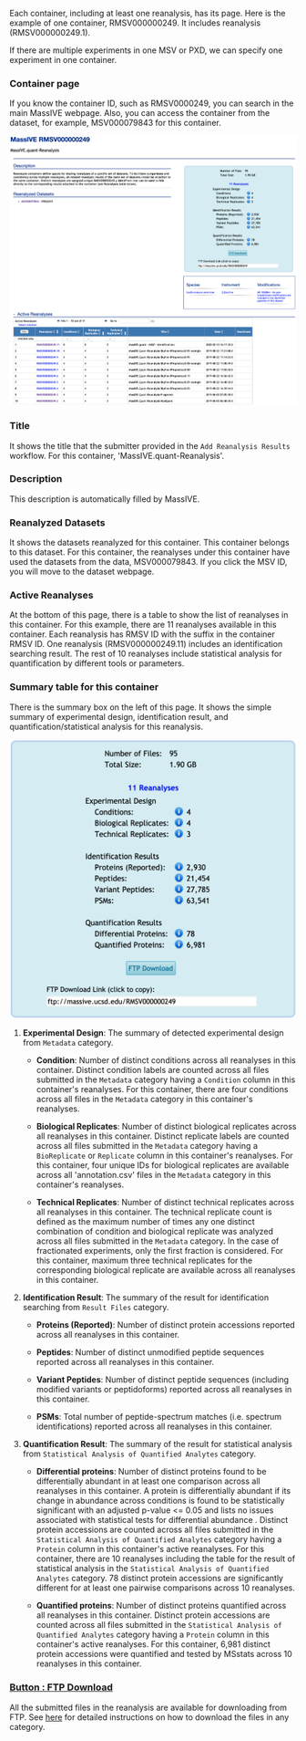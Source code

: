 
Each container, including at least one reanalysis, has its page. Here is the example of one container, RMSV000000249. It includes reanalysis (RMSV000000249.1).

If there are multiple experiments in one MSV or PXD, we can specify one experiment in one container.

### Container page
If you know the container ID, such as RMSV0000249, you can search in the main MassIVE webpage. Also, you can access the container from the dataset, for example, MSV000079843 for this container.

![](img/access_quant_reanalyses/container_webpage.png)


### Title

It shows the title that the submitter provided in the `Add Reanalysis Results` workflow. For this container, 'MassIVE.quant-Reanalysis'.


### Description

This description is automatically filled by MassIVE.


### Reanalyzed Datasets

It shows the datasets reanalyzed for this container. This container belongs to this dataset. For this container, the reanalyses under this container have used the datasets from the data, MSV000079843. If you click the MSV ID, you will move to the dataset webpage.


### Active Reanalyses

At the bottom of this page, there is a table to show the list of reanalyses in this container. For this example, there are 11 reanalyses available in this container. Each reanalysis has RMSV ID with the suffix in the container RMSV ID. One reanalysis (RMSV000000249.11) includes an identification searching result. The rest of 10 reanalyses include statistical analysis for quantification by different tools or parameters.


### Summary table for this container

There is the summary box on the left of this page. It shows the simple summary of experimental design, identification result, and quantification/statistical analysis for this reanalysis.

![](img/access_quant_reanalyses/container_summary_table.png)


1. **Experimental Design**: The summary of detected experimental design from `Metadata` category.

    - **Condition**: Number of distinct conditions across all reanalyses in this container. Distinct condition labels are counted across all files submitted in the `Metadata` category having a `Condition` column in this container's reanalyses. For this container, there are four conditions across all files in the `Metadata` category in this container's reanalyses.

    - **Biological Replicates**: Number of distinct biological replicates across all reanalyses in this container. Distinct replicate labels are counted across all files submitted in the `Metadata` category having a `BioReplicate` or `Replicate` column in this container's reanalyses. For this container, four unique IDs for biological replicates are available across all 'annotation.csv' files in the `Metadata` category in this container's reanalyses.

    - **Technical Replicates**: Number of distinct technical replicates across all reanalyses in this container. The technical replicate count is defined as the maximum number of times any one distinct combination of condition and biological replicate was analyzed across all files submitted in the `Metadata` category. In the case of fractionated experiments, only the first fraction is considered. For this container, maximum three technical replicates for the corresponding biological replicate are available across all reanalyses in this container.

2. **Identification Result**: The summary of the result for identification searching from `Result Files` category.

    - **Proteins (Reported)**: Number of distinct protein accessions reported across all reanalyses in this container.
    
    - **Peptides**: Number of distinct unmodified peptide sequences reported across all reanalyses in this container.
    
    - **Variant Peptides**: Number of distinct peptide sequences (including modified variants or peptidoforms) reported across all reanalyses in this container.
    
    - **PSMs**: Total number of peptide-spectrum matches (i.e. spectrum identifications) reported across all reanalyses in this container.

3. **Quantification Result**: The summary of the result for statistical analysis from `Statistical Analysis of Quantified Analytes` category.

    - **Differential proteins**: Number of distinct proteins found to be differentially abundant in at least one comparison across all reanalyses in this container. A protein is differentially abundant if its change in abundance across conditions is found to be statistically significant with an adjusted p-value <= 0.05 and lists no issues associated with statistical tests for differential abundance . Distinct protein accessions are counted across all files submitted in the `Statistical Analysis of Quantified Analytes` category having a `Protein` column in this container's active reanalyses. For this container, there are 10 reanalyses including the table for the result of statistical analysis in the `Statistical Analysis of Quantified Analytes` category. 78 distinct protein accessions are significantly different for at least one pairwise comparisons across 10 reanalyses.

    - **Quantified proteins**: Number of distinct proteins quantified across all reanalyses in this container. Distinct protein accessions are counted across all files submitted in the `Statistical Analysis of Quantified Analytes` category having a `Protein` column in this container's active reanalyses. For this container, 6,981 distinct protein accessions were quantified and tested by MSstats across 10 reanalyses in this container.
    

### [Button : FTP Download](2_download_files.md)

All the submitted files in the reanalysis are available for downloading from FTP. See [here](2_download_files.md) for detailed instructions on how to download the files in any category.


